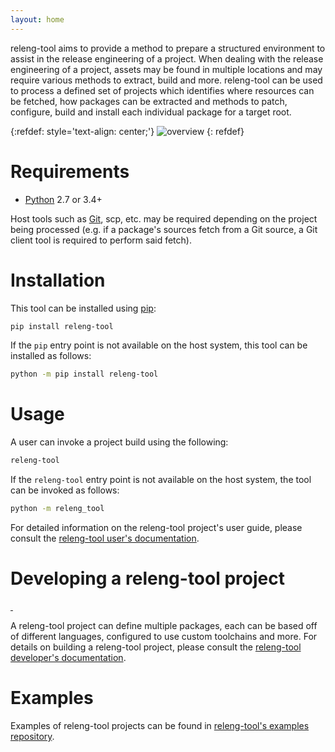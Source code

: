 ```yaml
---
layout: home
---
```


releng-tool aims to provide a method to prepare a structured environment to
assist in the release engineering of a project. When dealing with the release
engineering of a project, assets may be found in multiple locations and may
require various methods to extract, build and more. releng-tool can be used to
process a defined set of projects which identifies where resources can be
fetched, how packages can be extracted and methods to patch, configure, build
and install each individual package for a target root.

{:refdef: style='text-align: center;'}
![overview]({{site.baseurl}}/assets/overview.png)
{: refdef}

Requirements
============

* [Python] 2.7 or 3.4+

Host tools such as [Git], scp, etc. may be required depending on the project
being processed (e.g. if a package's sources fetch from a Git source, a Git
client tool is required to perform said fetch).

Installation
============

This tool can be installed using [pip]:

~~~ bash
pip install releng-tool
~~~

If the ``pip`` entry point is not available on the host system, this tool can be
installed as follows:

~~~ bash
python -m pip install releng-tool
~~~

Usage
=====

A user can invoke a project build using the following:

~~~ bash
releng-tool
~~~

If the ``releng-tool`` entry point is not available on the host system, the tool
can be invoked as follows:

~~~ bash
python -m releng_tool
~~~

For detailed information on the releng-tool project's user guide, please consult
the [releng-tool user's documentation].

Developing a releng-tool project
================================

<a href="https://pypi.org/project/releng-tool/">
    <img src="https://img.shields.io/pypi/v/releng-tool.svg" alt="" />
</a>
<img src="https://img.shields.io/pypi/pyversions/releng-tool.svg" alt="" />

A releng-tool project can define multiple packages, each can be based off of
different languages, configured to use custom toolchains and more. For details
on building a releng-tool project, please consult the
[releng-tool developer's documentation].

Examples
========

Examples of releng-tool projects can be found in
[releng-tool's examples repository][releng-tool examples].

[Git]: https://git-scm.com/
[Python]: https://www.python.org/
[pip]: https://pip.pypa.io/
[releng-tool developer's documentation]: https://docs.releng.io/developer-guide.html
[releng-tool examples]: https://github.com/releng-tool/releng-tool-examples
[releng-tool user's documentation]: https://docs.releng.io/user-guide.html
